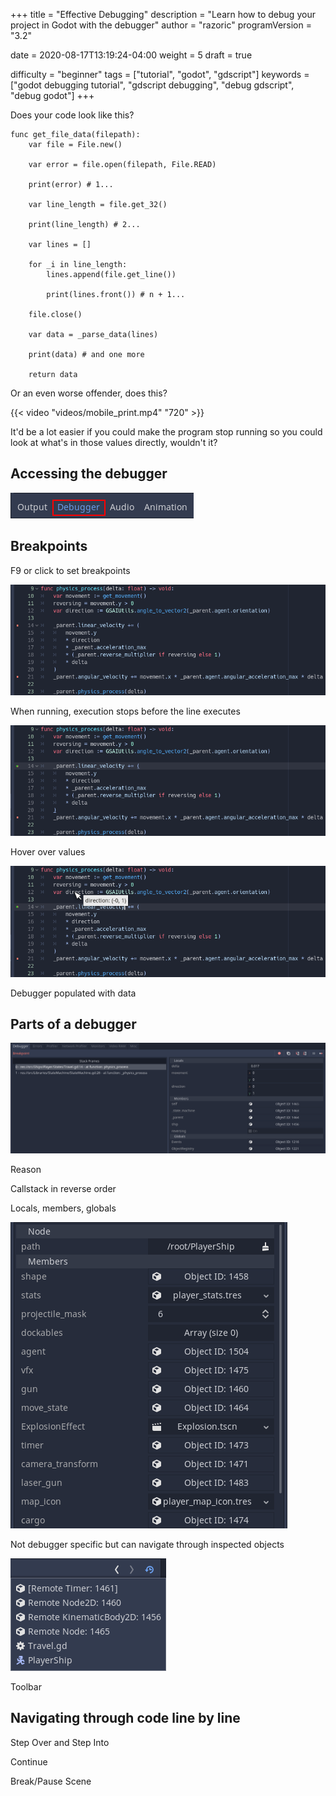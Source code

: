 +++
title = "Effective Debugging"
description = "Learn how to debug your project in Godot with the debugger"
author = "razoric"
programVersion = "3.2"

date = 2020-08-17T13:19:24-04:00
weight = 5
draft = true

difficulty = "beginner"
tags = ["tutorial", "godot", "gdscript"]
keywords = ["godot debugging tutorial", "gdscript debugging", "debug gdscript", "debug godot"]
+++

Does your code look like this?

```gdscript
func get_file_data(filepath):
    var file = File.new()

    var error = file.open(filepath, File.READ)

    print(error) # 1...

    var line_length = file.get_32()

    print(line_length) # 2...

    var lines = []

    for _i in line_length:
        lines.append(file.get_line())

        print(lines.front()) # n + 1...

    file.close()

    var data = _parse_data(lines)

    print(data) # and one more

    return data
```

Or an even worse offender, does this?

{{< video "videos/mobile_print.mp4" "720" >}}

It'd be a lot easier if you could make the program stop running so you could look at what's in those values directly, wouldn't it?

## Accessing the debugger

![The debugger tab in the lower toolbar](images/debugger_bottom_bar.png)

## Breakpoints

F9 or click to set breakpoints

![Function with breakpoints](images/broken_lines1.png)

When running, execution stops before the line executes

![Program paused on line](images/broken_lines2.png)

Hover over values

![View variable values with mouse cursor](images/hover_debug.png)

Debugger populated with data

## Parts of a debugger

![The debugger during program pause](images/debugger_panel.png)

Reason

Callstack in reverse order

Locals, members, globals

![Inspecting an object](images/inspect_object.png)

Not debugger specific but can navigate through inspected objects

![Navigating back and forth through edited objects](images/travel_toolbar.png)

Toolbar

## Navigating through code line by line

Step Over and Step Into

Continue

Break/Pause Scene
